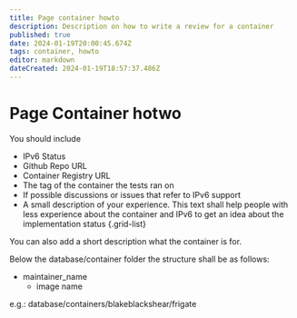 ```yaml
---
title: Page container howto
description: Description on how to write a review for a container
published: true
date: 2024-01-19T20:00:45.674Z
tags: container, howto
editor: markdown
dateCreated: 2024-01-19T18:57:37.486Z
---
```


# Page Container hotwo

You should include

- IPv6 Status
- Github Repo URL
- Container Registry URL
- The tag of the container the tests ran on
- If possible discussions or issues that refer to IPv6 support
- A small description of your experience. This text shall help people with less experience about the container and IPv6 to get an idea about the implementation status
{.grid-list}

You can also add a short description what the container is for.

Below the database/container folder the structure shall be as follows:

- maintainer_name 
  - image name
  
e.g.: database/containers/blakeblackshear/frigate